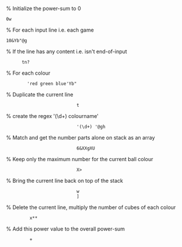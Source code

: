 % Initialize the power-sum to 0

    0w

% For each input line i.e. each game

    10&Yb"@g

% If the line has any content i.e. isn't end-of-input

          tn?

% For each colour

            'red green blue'Yb"

% Duplicate the current line

                               t

% create the regex '(\d+) colourname'

                               '(\d+) '@gh

% Match and get the number parts alone on stack as an array

                               6&XXgXU

% Keep only the maximum number for the current ball colour

                               X>

% Bring the current line back on top of the stack

                               w
                               ]

% Delete the current line, multiply the number of cubes of each colour

             x**

% Add this power value to the overall power-sum

             +

